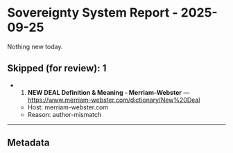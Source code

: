 # Sovereignty System Report - 2025-09-25

Nothing new today.

## Skipped (for review): 1

- 1. **NEW DEAL Definition & Meaning - Merriam-Webster** — https://www.merriam-webster.com/dictionary/New%20Deal
  - Host: merriam-webster.com
  - Reason: author-mismatch

---

## Metadata
